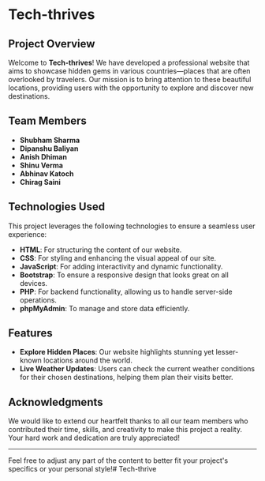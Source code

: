 # Tech-thrives

## Project Overview

Welcome to **Tech-thrives**! We have developed a professional website that aims to showcase hidden gems in various countries—places that are often overlooked by travelers. Our mission is to bring attention to these beautiful locations, providing users with the opportunity to explore and discover new destinations.

## Team Members

- **Shubham Sharma**
- **Dipanshu Baliyan**
- **Anish Dhiman**
- **Shinu Verma**
- **Abhinav Katoch**
- **Chirag Saini**

## Technologies Used

This project leverages the following technologies to ensure a seamless user experience:

- **HTML**: For structuring the content of our website.
- **CSS**: For styling and enhancing the visual appeal of our site.
- **JavaScript**: For adding interactivity and dynamic functionality.
- **Bootstrap**: To ensure a responsive design that looks great on all devices.
- **PHP**: For backend functionality, allowing us to handle server-side operations.
- **phpMyAdmin**: To manage and store data efficiently.

## Features

- **Explore Hidden Places**: Our website highlights stunning yet lesser-known locations around the world.
- **Live Weather Updates**: Users can check the current weather conditions for their chosen destinations, helping them plan their visits better.

## Acknowledgments

We would like to extend our heartfelt thanks to all our team members who contributed their time, skills, and creativity to make this project a reality. Your hard work and dedication are truly appreciated!

---

Feel free to adjust any part of the content to better fit your project's specifics or your personal style!# Tech-thrive
